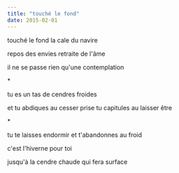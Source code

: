 ```yaml
---
title: "touché le fond"
date: 2015-02-01
---
```


touché le fond
la cale du navire

repos des envies
retraite de l'âme

il ne se passe rien qu'une contemplation

\*

tu es un tas de cendres froides

et tu abdiques au cesser prise
tu capitules au laisser être

\*

tu te laisses endormir
et t'abandonnes au froid

c'est l'hiverne pour toi

jusqu'à la cendre chaude qui fera surface
